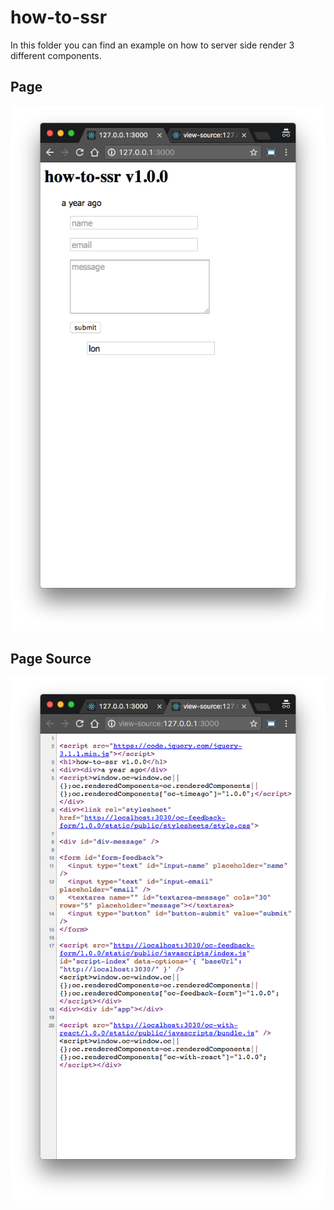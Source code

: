 # how-to-ssr

In this folder you can find an example on how to server side render 3 different components.

## Page

![ssr page](images/ssr-page.png "ssr page")

## Page Source

![ssr page source](images/ssr-page-source.png "ssr page source")
